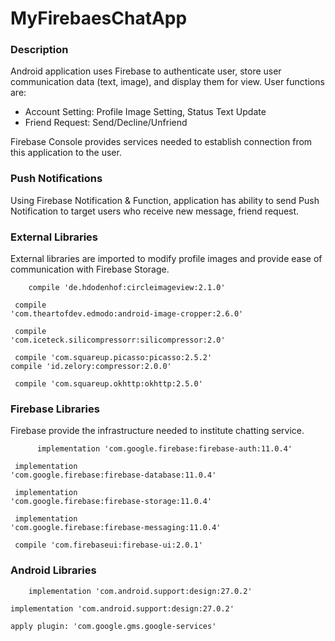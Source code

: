# MyFirebaesChatApp

<h3>Description</h3>
<p>Android application uses Firebase to authenticate user, store user communication data (text, image), and display them for view. User functions are:
<ul>
  <li>Account Setting: Profile Image Setting, Status Text Update</li>
  <li>Friend Request: Send/Decline/Unfriend</li>
  </ul>
  Firebase Console provides services needed to establish connection from this application to the user.
  </p>
    
<h3>Push Notifications</h3>
<p>Using Firebase Notification & Function, application has ability to send Push Notification to target users who receive new message, friend request.</p>
<h3>External Libraries</h3>
<p>External libraries are imported to modify profile images and provide ease of communication with Firebase Storage.</p>
<p><code>    compile 'de.hdodenhof:circleimageview:2.1.0'</code>

<code>     compile 'com.theartofdev.edmodo:android-image-cropper:2.6.0'</code>

<code>   compile 'com.iceteck.silicompressorr:silicompressor:2.0'</code>

<code>       compile 'com.squareup.picasso:picasso:2.5.2'</code>
<code>    compile 'id.zelory:compressor:2.0.0'</code>

<code>   compile 'com.squareup.okhttp:okhttp:2.5.0'</code>
</p>
<h3>Firebase Libraries</h3>
<p>Firebase provide the infrastructure needed to institute chatting service.</p>
<p><code>      implementation 'com.google.firebase:firebase-auth:11.0.4'</code>

<code>     implementation 'com.google.firebase:firebase-database:11.0.4'</code>

<code>    implementation 'com.google.firebase:firebase-storage:11.0.4'</code>

<code>    implementation 'com.google.firebase:firebase-messaging:11.0.4'</code>

<code>    compile 'com.firebaseui:firebase-ui:2.0.1'</code>

</code></p>
<h3>Android Libraries</h3>
<p><code>    implementation 'com.android.support:design:27.0.2'</code>

<code>implementation 'com.android.support:design:27.0.2'</code>

<code>apply plugin: 'com.google.gms.google-services'</code>
</p>
